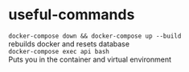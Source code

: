 # useful-commands
`docker-compose down && docker-compose up --build`<br/>
rebuilds docker and resets database<br/>
`docker-compose exec api bash` <br/>
Puts you in the container and virtual environment

